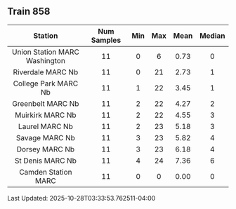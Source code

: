 ## Train 858

| Station | Num Samples | Min | Max | Mean | Median |
| :-----: | :---------: | :-: | :-: | :--: | :----: |
| Union Station MARC Washington | 11 | 0 | 6 | 0.73 | 0 |
| Riverdale MARC Nb | 11 | 0 | 21 | 2.73 | 1 |
| College Park MARC Nb | 11 | 1 | 22 | 3.45 | 1 |
| Greenbelt MARC Nb | 11 | 2 | 22 | 4.27 | 2 |
| Muirkirk MARC Nb | 11 | 2 | 22 | 4.55 | 3 |
| Laurel MARC Nb | 11 | 2 | 23 | 5.18 | 3 |
| Savage MARC Nb | 11 | 3 | 23 | 5.82 | 4 |
| Dorsey MARC Nb | 11 | 3 | 23 | 6.18 | 4 |
| St Denis MARC Nb | 11 | 4 | 24 | 7.36 | 6 |
| Camden Station MARC | 11 | 0 | 0 | 0.00 | 0 |


Last Updated: 2025-10-28T03:33:53.762511-04:00